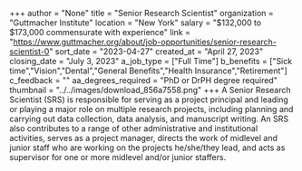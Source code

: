 +++
author = "None"
title = "Senior Research Scientist"
organization = "Guttmacher Institute"
location = "New York"
salary = "$132,000 to $173,000 commensurate with experience"
link = "https://www.guttmacher.org/about/job-opportunities/senior-research-scientist-0"
sort_date = "2023-04-27"
created_at = "April 27, 2023"
closing_date = "July 3, 2023"
a_job_type = ["Full Time"]
b_benefits = ["Sick time","Vision","Dental","General Benefits","Health Insurance","Retirement"]
c_feedback = ""
aa_degrees_required = "PhD or DrPH degree required"
thumbnail = "../../images/download_856a7558.png"
+++
A Senior Research Scientist (SRS) is responsible for serving as a project principal and leading or playing a major role on multiple research projects, including planning and carrying out data collection, data analysis, and manuscript writing. An SRS also contributes to a range of other administrative and institutional activities, serves as a project manager, directs the work of midlevel and junior staff who are working on the projects he/she/they lead, and acts as supervisor for one or more midlevel and/or junior staffers.